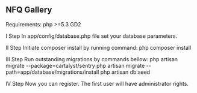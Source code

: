 ## NFQ Gallery

Requirements:
php >=5.3
GD2

I Step
In app/config/database.php file set your database parameters.

II Step
Initiate composer install by running command:
php composer install

III Step
Run outstanding migrations by commands bellow:
php artisan migrate --package=cartalyst/sentry
php artisan migrate --path=app/database/migrations/install
php artisan db:seed

IV Step
Now you can register. The first user will have administrator rights.





